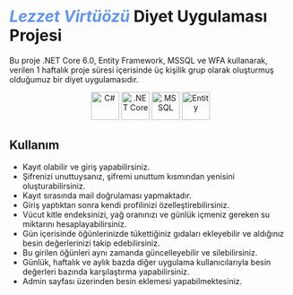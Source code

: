 # <i style="color: #6495ED;">Lezzet Virtüözü</i>  Diyet Uygulaması Projesi

Bu proje .NET Core 6.0, Entity Framework, MSSQL ve WFA kullanarak, verilen 1 haftalık proje süresi içerisinde üç kişilik grup olarak oluşturmuş olduğumuz bir diyet uygulamasıdır.

<p align="center">
  <img src="https://camo.githubusercontent.com/2d9be2cdbe847aa58cefeb401833777b9330a5d91389066137fc1c84589eabfe/68747470733a2f2f63646e2e6a7364656c6976722e6e65742f67682f64657669636f6e732f64657669636f6e2f69636f6e732f6373686172702f6373686172702d6f726967696e616c2e737667" alt="C#" width="50" height="50"/>
  <img src="https://camo.githubusercontent.com/3ebcfced2ff64f782087eb5b242c44db6acbd5989c635d12664a7300c5676dfd/68747470733a2f2f736b696c6c69636f6e732e6465762f69636f6e733f693d646f746e6574" alt=".NET Core" width="50" height="50"/>
  <img src="https://logowik.com/content/uploads/images/microsoft-sql-server4529.jpg" alt="MSSQL" width="50" height="50"/>
  <img src="https://encrypted-tbn0.gstatic.com/images?q=tbn:ANd9GcQ7Ncqwr5Q81_L_AE-kPSvCVgGXFABCaYNZQ2TXnwp4czhEf4LIodMnm4akHUBUpMVOg-I&usqp=CAU" alt="Entity" width="50" height="50"/>
</p>

## Kullanım

- Kayıt olabilir ve giriş yapabilirsiniz.
- Şifrenizi unuttuysanız, şifremi unuttum kısmından yenisini oluşturabilirsiniz.
- Kayıt sırasında mail doğrulaması yapmaktadır.
- Giriş yaptıktan sonra kendi profilinizi özelleştirebilirsiniz.
- Vücut kitle endeksinizi, yağ oranınızı ve günlük içmeniz gereken su miktarını hesaplayabilirsiniz.
- Gün içerisinde öğünlerinizde tükettiğiniz gıdaları ekleyebilir ve aldığınız besin değerlerinizi takip edebilirsiniz.
- Bu girilen öğünleri aynı zamanda güncelleyebilir ve silebilirsiniz.
- Günlük, haftalık ve aylık bazda diğer uygulama kullanıcılarıyla besin değerleri bazında karşılaştırma yapabilirsiniz.
- Admin sayfası üzerinden besin eklemesi yapabilmektesiniz.
